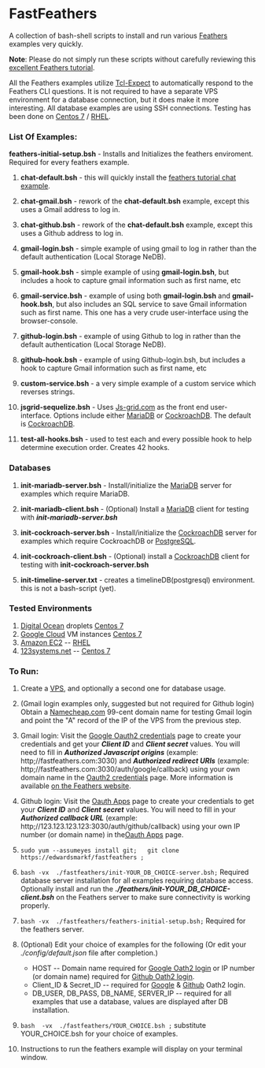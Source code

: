 # FastFeathers

A collection of bash-shell scripts to install and run various [Feathers](https://feathersjs.com/) examples very quickly.

**Note**:  Please do not simply run these scripts without carefully reviewing this [excellent Feathers tutorial](https://docs.feathersjs.com/guides/readme.html).


All the Feathers examples utilize [Tcl-Expect](https://www.tcl.tk/man/expect5.31/expect.1.html) to automatically respond to the Feathers CLI questions.  It is not required to have a separate VPS environment for a database connection, but it does make it more interesting.  All database examples are using SSH connections.  Testing has been done on  [Centos 7](https://www.centos.org/) / [RHEL](https://www.redhat.com/en/technologies/linux-platforms/enterprise-linux).


### List Of Examples:

**feathers-initial-setup.bsh** - Installs and Initializes the feathers enviroment.  Required for every feathers example.

1) **chat-default.bsh** - this will quickly install the [feathers tutorial chat example](https://docs.feathersjs.com/guides/chat/readme.html). 

2) **chat-gmail.bsh** - rework of the **chat-default.bsh** example, except this uses a Gmail address to log in.

3) **chat-github.bsh** - rework of the **chat-default.bsh** example, except this uses a Github address to log in.

4) **gmail-login.bsh** - simple example of using gmail to log in rather than the default authentication (Local Storage NeDB).

5) **gmail-hook.bsh** - simple example of using **gmail-login.bsh**, but includes a hook to capture gmail information such as first name, etc

6) **gmail-service.bsh** - example of using both **gmail-login.bsh** and **gmail-hook.bsh**, but also includes an SQL service to save Gmail information such as first name.  This one has a very crude user-interface using the browser-console.

7) **github-login.bsh** - example of using Github to log in rather than the default authentication (Local Storage NeDB).

8) **github-hook.bsh** - example of using Github-login.bsh, but includes a hook to capture Gmail information such as first name, etc

9) **custom-service.bsh** - a very simple example of a custom service which reverses strings.

10) **jsgrid-sequelize.bsh** - Uses [Js-grid.com](http://js-grid.com/) as the front end user-interface. Options include either [MariaDB](https://mariadb.com/) or [CockroachDB](https://cockroachlabs.com/).  The default is [CockroachDB](https://cockroachlabs.com/).

11) **test-all-hooks.bsh**   - used to test each and every possible hook to help determine execution order.  Creates 42 hooks.


### Databases

1) **init-mariadb-server.bsh** - Install/initialize the [MariaDB](https://mariadb.com/) server for examples which require MariaDB.

2) **init-mariadb-client.bsh** - (Optional) Install a [MariaDB](https://mariadb.com/) client for testing with **_init-mariadb-server.bsh_**

3) **init-cockroach-server.bsh** - Install/initialize the [CockroachDB](https://cockroachlabs.com/) server for examples which require CockroachDB or [PostgreSQL](https://www.postgresql.org).

4) **init-cockroach-client.bsh** - (Optional) install a [CockroachDB](https://cockroachlabs.com/) client for testing with **init-cockroach-server.bsh**

5) **init-timeline-server.txt** - creates a timelineDB(postgresql) environment.  this is not a bash-script (yet).

### Tested Environments

1)  [Digital Ocean](https://digitalocean.com) droplets [Centos 7](https://www.centos.org/)
2)  [Google Cloud](google.cloud.google.com) VM instances [Centos 7](https://www.centos.org/)
3)  [Amazon EC2](https://console.aws.amazon.com/ec2) -- [RHEL](https://www.redhat.com/en/technologies/linux-platforms/enterprise-linux)
4)  [123systems.net](https://123systems.net) -- [Centos 7](https://www.centos.org/)

### To Run:

1) Create a [VPS](https://en.wikipedia.org/wiki/Virtual_private_server), and optionally a second one for database usage.

2) (Gmail login examples only, suggested but not required for Github login) Obtain a [Namecheap.com](https://namecheap.com) 99-cent domain name for testing Gmail login and point the "A" record of the IP of the VPS from the previous step.

3) Gmail login:  Visit the [Google Oauth2 credentials](https://console.developers.google.com/apis/credentials/oauthclient/) page to create your credentials and get your _**Client ID**_ and _**Client secret**_ values. You will need to fill in _**Authorized Javascript origins**_ (example: http;//fastfeathers.com:3030) and _**Authorized redirect URIs**_ (example: http;//fastfeathers.com:3030/auth/google/callback) using your own domain name in the [Oauth2 credentials](https://console.developers.google.com/apis/credentials/oauthclient/) page. More information is available [on the Feathers website](https://github.com/feathersjs/authentication-oauth2).

4) Github login:  Visit the [Oauth Apps](https://github.com/settings/developers) page to create your credentials to get your _**Client ID**_ and _**Client secret**_ values.  You will need to fill in your _**Authorized callback URL**_ (example: http;//123.123.123.123:3030/auth/github/callback) using your own IP number (or domain name) in the[Oauth Apps](https://github.com/settings/developers) page.

5) ```sudo yum --assumeyes install git;   git clone https://edwardsmarkf/fastfeathers ;```

6)  ```bash -vx  ./fastfeathers/init-YOUR_DB_CHOICE-server.bsh;```  Required database server installation for all examples requiring database access.  Optionally install and run the _**./feathers/init-YOUR_DB_CHOICE-client.bsh**_ on the Feathers server to make sure connectivity is working properly.

7) ```bash -vx  ./fastfeathers/feathers-initial-setup.bsh;``` Required for the feathers server.

8) (Optional) Edit your choice of examples for the following (Or edit your _./config/default.json_ file after completion.)
      - HOST -- Domain name required for [Google Oath2 login](https://console.developers.google.com/apis/credentials/oauthclient/) or IP number (or domain name) required for [Github Oath2 login](https://github.com/settings/developers).
      - Client_ID & Secret_ID  -- required for [Google](https://console.developers.google.com/apis/credentials/oauthclient/) & [Github](https://github.com/settings/developers) Oath2 login.
      - DB_USER, DB_PASS, DB_NAME, SERVER_IP -- required for all examples that use a database, values are displayed after DB installation.
      
9) ```bash  -vx  ./fastfeathers/YOUR_CHOICE.bsh ;```   substitute YOUR_CHOICE.bsh for your choice of examples.

10) Instructions to run the feathers example will display on your terminal window.
